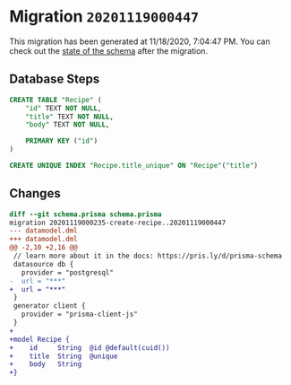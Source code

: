 # Migration `20201119000447`

This migration has been generated at 11/18/2020, 7:04:47 PM.
You can check out the [state of the schema](./schema.prisma) after the migration.

## Database Steps

```sql
CREATE TABLE "Recipe" (
    "id" TEXT NOT NULL,
    "title" TEXT NOT NULL,
    "body" TEXT NOT NULL,

    PRIMARY KEY ("id")
)

CREATE UNIQUE INDEX "Recipe.title_unique" ON "Recipe"("title")
```

## Changes

```diff
diff --git schema.prisma schema.prisma
migration 20201119000235-create-recipe..20201119000447
--- datamodel.dml
+++ datamodel.dml
@@ -2,10 +2,16 @@
 // learn more about it in the docs: https://pris.ly/d/prisma-schema
 datasource db {
   provider = "postgresql"
-  url = "***"
+  url = "***"
 }
 generator client {
   provider = "prisma-client-js"
 }
+
+model Recipe {
+    id     String  @id @default(cuid())
+    title  String  @unique
+    body   String
+}
```


